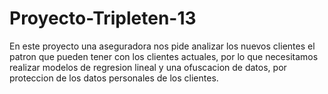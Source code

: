 # Proyecto-Tripleten-13
En este proyecto una aseguradora nos pide analizar los nuevos clientes el patron que pueden tener con los clientes actuales, por lo que necesitamos realizar modelos de regresion lineal y una ofuscacion de datos, por proteccion de los datos personales de los clientes.
